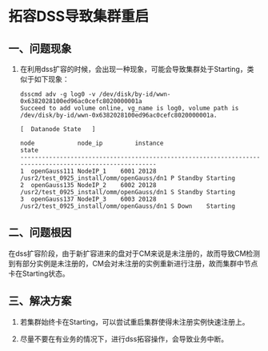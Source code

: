 # 拓容DSS导致集群重启

## 一、问题现象
1.  在利用dss扩容的时候，会出现一种现象，可能会导致集群处于Starting，类似于如下现象：
    ```shell
    dsscmd adv -g log0 -v /dev/disk/by-id/wwn-0x6382028100ed96ac0cefc8020000001a
    Succeed to add volume online, vg_name is log0, volume path is /dev/disk/by-id/wwn-0x6382028100ed96ac0cefc8020000001a.

    [  Datanode State   ]

    node            node_ip         instance                                              state
    ---------------------------------------------------------------------------------------------------------
    1  openGauss111 NodeIP_1    6001 20128  /usr2/test_0925_install/omm/openGauss/dn1 P Standby Starting
    2  openGauss135 NodeIP_2    6002 20128  /usr2/test_0925_install/omm/openGauss/dn1 S Standby Starting
    3  openGauss137 NodeIP_3    6003 20128  /usr2/test_0925_install/omm/openGauss/dn1 S Down    Starting
    ```
## 二、问题根因
在dss扩容阶段，由于新扩容进来的盘对于CM来说是未注册的，故而导致CM检测到有部分实例是未注册的，CM会对未注册的实例重新进行注册，故而集群中节点卡在Starting状态。

## 三、解决方案
1.  若集群始终卡在Starting，可以尝试重启集群使得未注册实例快速注册上。

2.  尽量不要在有业务的情况下，进行dss拓容操作，会导致业务中断。